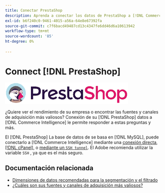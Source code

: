 ```yaml
---
title: Conectar PrestaShop
description: Aprenda a conectar los datos de PrestaShop a [!DNL Commerce Intelligence].
exl-id: b6f240c0-9461-4015-a56a-64e8e67392fa
source-git-commit: c7f6bacd49487cd13c4347fe6dd46d6a10613942
workflow-type: tm+mt
source-wordcount: '85'
ht-degree: 0%

---
```


# Connect [!DNL PrestaShop]

![](../../../assets/Prestashop-logo.png)

¿Quiere ver el rendimiento de su empresa o encontrar las fuentes y canales de adquisición más valiosos? Conexión de su [!DNL PrestaShop] datos a [!DNL Commerce Intelligence] le permite responder a estas preguntas y más.

El [!DNL PrestaShop] La base de datos de se basa en [!DNL MySQL], puede conectarlo a [!DNL Commerce Intelligence] mediante una [conexión directa](../integrations/mysql-via-a-direct-connection.md), [[!DNL cPanel]](../integrations/mysql-via-cpanel.md), o [mediante un `SSH tunnel`](../integrations/mysql-via-ssh-tunnel.md). El Adobe recomienda utilizar la variable `SSH` , ya que es el más seguro.

## Documentación relacionada

* [Dimensiones de datos recomendadas para la segmentación y el filtrado](../../../best-practices/segment-filter.md)
* [¿Cuáles son sus fuentes y canales de adquisición más valiosos?](../../analysis/most-value-source-channel.md)
